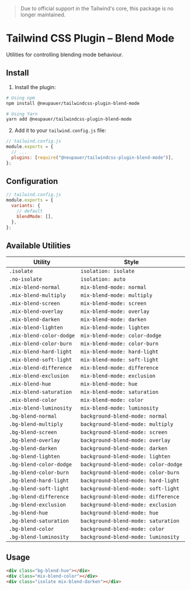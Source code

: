 > Due to official support in the Tailwind's core, this package is no longer maintained.

# Tailwind CSS Plugin – Blend Mode

Utilities for controlling blending mode behaviour.

## Install

1. Install the plugin:

```bash
# Using npm
npm install @neupauer/tailwindcss-plugin-blend-mode

# Using Yarn
yarn add @neupauer/tailwindcss-plugin-blend-mode
```

2. Add it to your `tailwind.config.js` file:

```js
// tailwind.config.js
module.exports = {
  // ...
  plugins: [require("@neupauer/tailwindcss-plugin-blend-mode")],
};
```

## Configuration

```js
// tailwind.config.js
module.exports = {
  variants: {
    // default
    blendMode: [],
  },
};
```

## Available Utilities

| Utility                  | Style                                |
| ------------------------ | ------------------------------------ |
| `.isolate`               | `isolation: isolate`                 |
| `.no-isolate`            | `isolation: auto`                    |
| `.mix-blend-normal`      | `mix-blend-mode: normal`             |
| `.mix-blend-multiply`    | `mix-blend-mode: multiply`           |
| `.mix-blend-screen`      | `mix-blend-mode: screen`             |
| `.mix-blend-overlay`     | `mix-blend-mode: overlay`            |
| `.mix-blend-darken`      | `mix-blend-mode: darken`             |
| `.mix-blend-lighten`     | `mix-blend-mode: lighten`            |
| `.mix-blend-color-dodge` | `mix-blend-mode: color-dodge`        |
| `.mix-blend-color-burn`  | `mix-blend-mode: color-burn`         |
| `.mix-blend-hard-light`  | `mix-blend-mode: hard-light`         |
| `.mix-blend-soft-light`  | `mix-blend-mode: soft-light`         |
| `.mix-blend-difference`  | `mix-blend-mode: difference`         |
| `.mix-blend-exclusion`   | `mix-blend-mode: exclusion`          |
| `.mix-blend-hue`         | `mix-blend-mode: hue`                |
| `.mix-blend-saturation`  | `mix-blend-mode: saturation`         |
| `.mix-blend-color`       | `mix-blend-mode: color`              |
| `.mix-blend-luminosity`  | `mix-blend-mode: luminosity`         |
| `.bg-blend-normal`       | `background-blend-mode: normal`      |
| `.bg-blend-multiply`     | `background-blend-mode: multiply`    |
| `.bg-blend-screen`       | `background-blend-mode: screen`      |
| `.bg-blend-overlay`      | `background-blend-mode: overlay`     |
| `.bg-blend-darken`       | `background-blend-mode: darken`      |
| `.bg-blend-lighten`      | `background-blend-mode: lighten`     |
| `.bg-blend-color-dodge`  | `background-blend-mode: color-dodge` |
| `.bg-blend-color-burn`   | `background-blend-mode: color-burn`  |
| `.bg-blend-hard-light`   | `background-blend-mode: hard-light`  |
| `.bg-blend-soft-light`   | `background-blend-mode: soft-light`  |
| `.bg-blend-difference`   | `background-blend-mode: difference`  |
| `.bg-blend-exclusion`    | `background-blend-mode: exclusion`   |
| `.bg-blend-hue`          | `background-blend-mode: hue`         |
| `.bg-blend-saturation`   | `background-blend-mode: saturation`  |
| `.bg-blend-color`        | `background-blend-mode: color`       |
| `.bg-blend-luminosity`   | `background-blend-mode: luminosity`  |

## Usage

```html
<div class="bg-blend-hue"></div>
<div class="mix-blend-color"></div>
<div class="isolate mix-blend-darken"></div>
```
